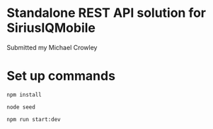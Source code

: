 # Standalone REST API solution for SiriusIQMobile

Submitted my Michael Crowley

# Set up commands

```npm install```

```node seed```

```npm run start:dev```